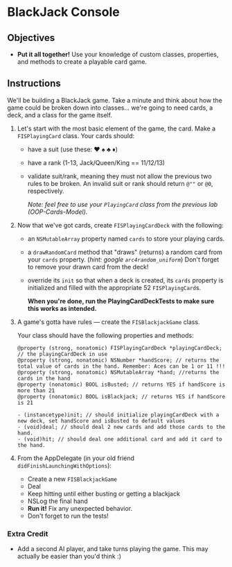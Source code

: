 # BlackJack Console

## Objectives
 
 - **Put it all together!** Use your knowledge of custom classes, properties, and methods to create a playable card game.

## Instructions 

We'll be building a BlackJack game. Take a minute and think about how the game could be broken down into classes... we're going to need cards, a deck, and a class for the game itself. 

1. Let's start with the most basic element of the game, the card. Make a `FISPlayingCard` class. Your cards should:

   * have a suit (use these: ♥  ♠  ♣  ♦)
   * have a rank (1-13, Jack/Queen/King == 11/12/13)
   * validate suit/rank, meaning they must not allow the previous two rules to be broken. An invalid suit or rank should return `@""` or `@0`, respectively.
  
     *Note: feel free to use your `PlayingCard` class from the previous lab (OOP-Cards-Model).*

2. Now that we've got cards, create `FISPlayingCardDeck` with the following:
	
   * an `NSMutableArray` property named `cards` to store your playing cards.
   * a `drawRandomCard` method that "draws" (returns) a random card from your `cards` property. (*hint: google `arc4random_uniform`*) Don't forget to remove your drawn card from the deck!
   * override its `init` so that when a deck is created, its `cards` property is initialized and filled with the appropriate 52 `FISPlayingCard`s.

      **When you're done, run the PlayingCardDeckTests to make sure this works as intended.**
   
3. A game's gotta have rules — create the `FISBlackjackGame` class. 

	Your class should have the following properties and methods: 

   ```objc
   @property (strong, nonatomic) FISPlayingCardDeck *playingCardDeck; // the playingCardDeck in use
   @property (strong, nonatomic) NSNumber *handScore; // returns the total value of cards in the hand. Remember: Aces can be 1 or 11 !!!
   @property (strong, nonatomic) NSMutableArray *hand; //returns the cards in the hand 
   @property (nonatomic) BOOL isBusted; // returns YES if handScore is more than 21
   @property (nonatomic) BOOL isBlackjack; // returns YES if handScore is 21

   - (instancetype)init; // should initialize playingCardDeck with a new deck, set handScore and isBusted to default values
   - (void)deal; // should deal 2 new cards and add those cards to the hand.   
   - (void)hit; // should deal one additional card and add it card to the hand.   
   ```

4. From the AppDelegate (in your old friend `didFinishLaunchingWithOptions`):

   * Create a new `FISBlackjackGame`
   * Deal 
   * Keep hitting until either busting or getting a blackjack  
   * NSLog the final hand
   * **Run it!** Fix any unexpected behavior.
   * Don't forget to run the tests!

### Extra Credit
   * Add a second AI player, and take turns playing the game. This may actually be easier than you'd think :)
